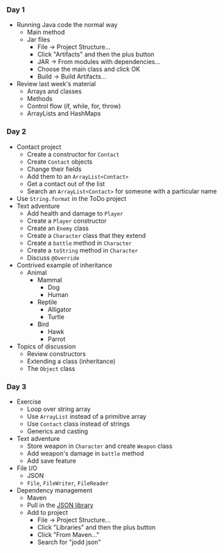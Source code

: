 ### Day 1

* Running Java code the normal way
  * Main method
  * Jar files
    * File -> Project Structure...
    * Click "Artifacts" and then the plus button
    * JAR -> From modules with dependencies...
    * Choose the main class and click OK
    * Build -> Build Artifacts...
* Review last week's material
  * Arrays and classes
  * Methods
  * Control flow (if, while, for, throw)
  * ArrayLists and HashMaps

### Day 2

* Contact project
  * Create a constructor for `Contact`
  * Create `Contact` objects
  * Change their fields
  * Add them to an `ArrayList<Contact>`
  * Get a contact out of the list
  * Search an `ArrayList<Contact>` for someone with a particular name
* Use `String.format` in the ToDo project
* Text adventure
  * Add health and damage to `Player`
  * Create a `Player` constructor
  * Create an `Enemy` class
  * Create a `Character` class that they extend
  * Create a `battle` method in `Character`
  * Create a `toString` method in `Character`
  * Discuss `@Override`
* Contrived example of inheritance
  * Animal
    * Mammal
      * Dog
      * Human
    * Reptile
      * Alligator
      * Turtle
    * Bird
      * Hawk
      * Parrot
* Topics of discussion
  * Review constructors
  * Extending a class (inheritance)
  * The `Object` class

### Day 3

* Exercise
  * Loop over string array
  * Use `ArrayList` instead of a primitive array
  * Use `Contact` class instead of strings
  * Generics and casting
* Text adventure
  * Store weapon in `Character` and create `Weapon` class
  * Add weapon's damage in `battle` method
  * Add save feature
* File I/O
  * JSON
  * `File`, `FileWriter`, `FileReader`
* Dependency management
  * Maven
  * Pull in the [JSON library](http://jodd.org/doc/json/)
  * Add to project
    * File -> Project Structure...
    * Click "Libraries" and then the plus button
    * Click "From Maven..."
    * Search for "jodd json"

